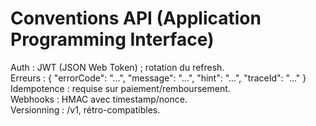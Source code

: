 # Conventions API (Application Programming Interface)
Auth : JWT (JSON Web Token) ; rotation du refresh.  
Erreurs : { "errorCode": "...", "message": "...", "hint": "...", "traceId": "..." }  
Idempotence : requise sur paiement/remboursement.  
Webhooks : HMAC avec timestamp/nonce.  
Versionning : /v1, rétro-compatibles.
